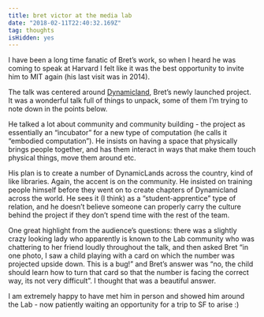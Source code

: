 ```yaml
---
title: bret victor at the media lab
date: "2018-02-11T22:40:32.169Z"
tag: thoughts
isHidden: yes
---
```


I have been a long time fanatic of Bret’s work, so when I heard he was coming to speak at Harvard I felt like it was the best opportunity to invite him to MIT again (his last visit was in 2014).

The talk was centered around <a href="https://dynamicland.org/" target="_blank">Dynamicland</a>, Bret’s newly launched project. It was a wonderful talk full of things to unpack, some of them I’m trying to note down in the points below.

He talked a lot about community and community building - the project as essentially an “incubator” for a new type of computation (he calls it “embodied computation”). He insists on having a space that physically brings people together, and has them interact in ways that make them touch physical things, move them around etc.

His plan is to create a number of DynamicLands across the country, kind of like libraries. Again, the accent is on the community. He insisted on training people himself before they went on to create chapters of Dynamicland across the world. He sees it (I think) as a “student-apprentice” type of relation, and he doesn’t believe someone can properly carry the culture behind the project if they don’t spend time with the rest of the team.

One great highlight from the audience’s questions: there was a slightly crazy looking lady who apparently is known to the Lab community who was chattering to her friend loudly throughout the talk, and then asked Bret “in one photo, I saw a child playing with a card on which the number was projected upside down. This is a bug!” and Bret’s answer was “no, the child should learn how to turn that card so that the number is facing the correct way, its not very difficult”.
I thought that was a beautiful answer.

I am extremely happy to have met him in person and showed him around the Lab - now patiently waiting an opportunity for a trip to SF to arise :)
